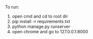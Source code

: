 To run:

1. open cmd and cd to root dir
2. pip install -r requirements.txt
3. python manage.py runserver
4. open chrome and go to 127.0.0.1:8000